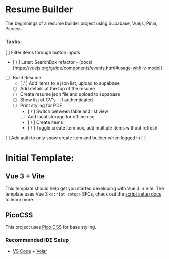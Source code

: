 # Resume Builder

The beginnings of a resume builder project using Supabase, Vuejs, Pinia, Picocss.

### Tasks:

[ ] Filter items through button inputs

- [ / ] Later: SearchBox refactor - (docs)[https://vuejs.org/guide/components/events.html#usage-with-v-model]
- [ ] Build Resume
  - [ / ] Add items to a json list, upload to supabase
  - [ ] Add details at the top of the resume
  - [ ] Create resume json file and upload to supabase
  - [ ] Show list of CV's - if authenticated
  - [ ] Print styling for PDF
    - [ / ] Switch between table and list view 
    - [ ] Add local storage for offline use 
    - [ / ] Create items 
    - [ / ] Toggle create item box, add multiple items without refresh

[ ] Add auth to only show create item and builder when logged in
[ ]

# Initial Template:

## Vue 3 + Vite

This template should help get you started developing with Vue 3 in Vite. The template uses Vue 3 `<script setup>` SFCs, check out the [script setup docs](https://v3.vuejs.org/api/sfc-script-setup.html#sfc-script-setup) to learn more.

## PicoCSS

This project uses [Pico CSS](https://picocss.com/) for base styling.

### Recommended IDE Setup

- [VS Code](https://code.visualstudio.com/) + [Volar](https://marketplace.visualstudio.com/items?itemName=Vue.volar)
